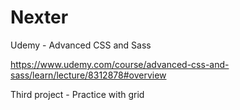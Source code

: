 # Nexter
Udemy - Advanced CSS and Sass

https://www.udemy.com/course/advanced-css-and-sass/learn/lecture/8312878#overview

Third project - Practice with grid
